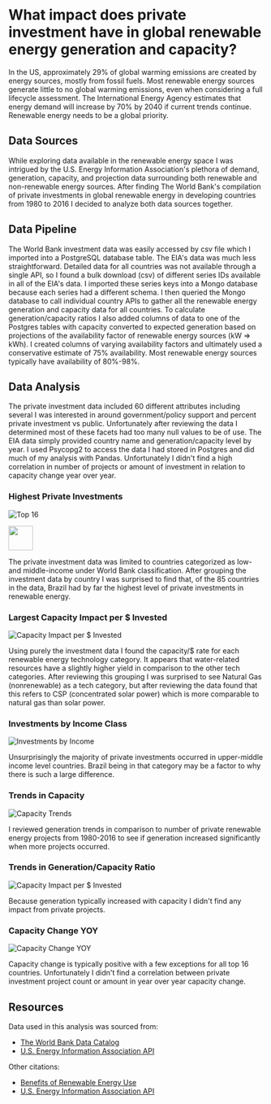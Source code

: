 # What impact does private investment have in global renewable energy generation and capacity?
In the US, approximately 29% of global warming emissions are created by energy sources, mostly from fossil fuels. Most renewable energy sources generate little to no global warming emissions, even when considering a full lifecycle assessment. The International Energy Agency estimates that energy demand will increase by 70% by 2040 if current trends continue. Renewable energy needs to be a global priority. 

## Data Sources
While exploring data available in the renewable energy space I was intrigued by the U.S. Energy Information Association's plethora of demand, generation, capacity, and projection data surrounding both renewable and non-renewable energy sources. After finding The World Bank's compilation of private investments in global renewable energy in developing countries from 1980 to 2016 I decided to analyze both data sources together.

## Data Pipeline
The World Bank investment data was easily accessed by csv file which I imported into a PostgreSQL database table. The EIA's data was much less straightforward. Detailed data for all countries was not available through a single API, so I found a bulk download (csv) of different series IDs available in all of the EIA's data. I imported these series keys into a Mongo database because each series had a different schema. I then queried the Mongo database to call individual country APIs to gather all the renewable energy generation and capacity data for all countries. To calculate generation/capacity ratios I also added columns of data to one of the Postgres tables with capacity converted to expected generation based on projections of the availability factor of renewable energy sources (kW => kWh). I created columns of varying availability factors and ultimately used a conservative estimate of 75% availability. Most renewable energy sources typically have availability of 80%-98%.

## Data Analysis
The private investment data included 60 different attributes including several I was interested in around government/policy support and percent private investment vs public. Unfortunately after reviewing the data I determined most of these facets had too many null values to be of use. The EIA data simply provided country name and generation/capacity level by year. I used Psycopg2 to access the data I had stored in Postgres and did much of my analysis with Pandas. Unfortunately I didn't find a high correlation in number of projects or amount of investment in relation to capacity change year over year.

### Highest Private Investments
![Top 16](https://github.com/vanessapolliard/renewable-energy-generation/blob/master/images/top16countries.png)

<a href="url"><img src="https://github.com/vanessapolliard/renewable-energy-generation/blob/master/images/top16countries.png" align="center" height="48" ></a>

The private investment data was limited to countries categorized as low- and middle-income under World Bank classification. After grouping the investment data by country I was surprised to find that, of the 85 countries in the data, Brazil had by far the highest level of private investments in renewable energy. 

### Largest Capacity Impact per $ Invested
![Capacity Impact per $ Invested](https://github.com/vanessapolliard/renewable-energy-generation/blob/master/images/capacityperusd.png)

Using purely the investment data I found the capacity/$ rate for each renewable energy technology category. It appears that water-related resources have a slightly higher yield in comparison to the other tech categories. After reviewing this grouping I was surprised to see Natural Gas (nonrenewable) as a tech category, but after reviewing the data found that this refers to CSP (concentrated solar power) which is more comparable to natural gas than solar power.

### Investments by Income Class
![Investments by Income](https://github.com/vanessapolliard/renewable-energy-generation/blob/master/images/privateinvestmentbyincome.png)

Unsurprisingly the majority of private investments occurred in upper-middle income level countries. Brazil being in that category may be a factor to why there is such a large difference. 

### Trends in Capacity
![Capacity Trends](https://github.com/vanessapolliard/renewable-energy-generation/blob/master/images/top16capacity.png)

I reviewed generation trends in comparison to number of private renewable energy projects from 1980-2016 to see if generation increased significantly when more projects occurred.

### Trends in Generation/Capacity Ratio
![Capacity Impact per $ Invested](https://github.com/vanessapolliard/renewable-energy-generation/blob/master/images/top16ratio.png)

Because generation typically increased with capacity I didn't find any impact from private projects.

### Capacity Change YOY
![Capacity Change YOY](https://github.com/vanessapolliard/renewable-energy-generation/blob/master/images/capacityyoy.png)

Capacity change is typically positive with a few exceptions for all top 16 countries. Unfortunately I didn't find a correlation between private investment project count or amount in year over year capacity change.

## Resources
Data used in this analysis was sourced from:
* [The World Bank Data Catalog](https://datacatalog.worldbank.org/dataset/private-participation-renewable-energy)
* [U.S. Energy Information Association API](https://www.eia.gov/opendata/qb.php?category=2134384)

Other citations:
* [Benefits of Renewable Energy Use](https://www.ucsusa.org/clean-energy/renewable-energy/public-benefits-of-renewable-power)
* [U.S. Energy Information Association API](https://www.eia.gov/opendata/qb.php?category=2134384)